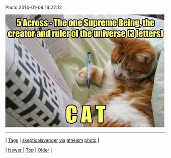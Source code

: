 <!--
title: Photo 2014-01-04 16
date: 2020-06-28T15:27:00.230Z
tags: skepticalavenger, via, atheism, photo
-->


Photo 2014-01-04 16:22:12

![](72211956301-0.jpg)

<!--BOTTOM-POST-NAVIGATION-->
---

| [Tags](tags.md) | [skepticalavenger](tag-skepticalavenger.md) [via](tag-via.md) [atheism](tag-atheism.md) [photo](tag-photo.md) |

| [Newer](72211815034.md) | [Top](index.md) | [Older](72215033906.md) |